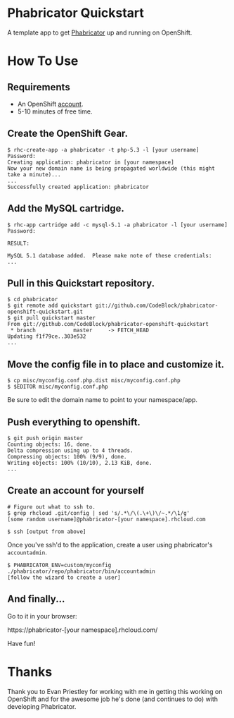 # Phabricator Quickstart

A template app to get [Phabricator](https://github.com/facebook/phabricator)
up and running on OpenShift.

# How To Use

## Requirements
* An OpenShift [account](https://openshift.redhat.com).
* 5-10 minutes of free time.

## Create the OpenShift Gear.

```shell
$ rhc-create-app -a phabricator -t php-5.3 -l [your username]
Password: 
Creating application: phabricator in [your namespace]
Now your new domain name is being propagated worldwide (this might take a minute)...
...
Successfully created application: phabricator
```

## Add the MySQL cartridge.

```shell
$ rhc-app cartridge add -c mysql-5.1 -a phabricator -l [your username]
Password: 

RESULT:

MySQL 5.1 database added.  Please make note of these credentials:
...
```

## Pull in this Quickstart repository.

```shell
$ cd phabricator
$ git remote add quickstart git://github.com/CodeBlock/phabricator-openshift-quickstart.git
$ git pull quickstart master
From git://github.com/CodeBlock/phabricator-openshift-quickstart
 * branch            master     -> FETCH_HEAD
Updating f1f79ce..303e532
...
```

## Move the config file in to place and customize it.

```shell
$ cp misc/myconfig.conf.php.dist misc/myconfig.conf.php
$ $EDITOR misc/myconfig.conf.php
```

Be sure to edit the domain name to point to your namespace/app.

## Push everything to openshift.

```shell
$ git push origin master
Counting objects: 16, done.
Delta compression using up to 4 threads.
Compressing objects: 100% (9/9), done.
Writing objects: 100% (10/10), 2.13 KiB, done.
...
```

## Create an account for yourself

```shell
# Figure out what to ssh to.
$ grep rhcloud .git/config | sed 's/.*\/\(.\+\)\/~.*/\1/g'
[some random username]@phabricator-[your namespace].rhcloud.com

$ ssh [output from above]
```

Once you've ssh'd to the application, create a user using phabricator's `accountadmin`.

```shell
$ PHABRICATOR_ENV=custom/myconfig ./phabricator/repo/phabricator/bin/accountadmin
[follow the wizard to create a user]
```

## And finally...

Go to it in your browser:

https://phabricator-[your namespace].rhcloud.com/

Have fun!


# Thanks

Thank you to Evan Priestley for working with me in getting this working on OpenShift
and for the awesome job he's done (and continues to do) with developing Phabricator.
